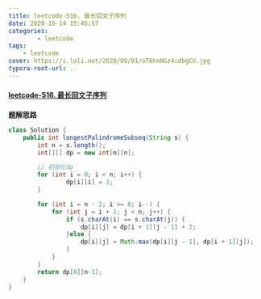 ```yaml
---
title: leetcode-516. 最长回文子序列
date: 2020-10-14 15:45:57
categories: 
		- leetcode
tags: 
	- leetcode
cover: https://i.loli.net/2020/09/01/oT6hnNGz4idbgCU.jpg
typora-root-url: ..
---
```


#### [leetcode-516. 最长回文子序列](https://leetcode-cn.com/problems/longest-palindromic-subsequence/)

**题解思路**

```java
class Solution {
    public int longestPalindromeSubseq(String s) {
        int n = s.length();
        int[][] dp = new int[n][n];

        // 初始化dp
        for (int i = 0; i < n; i++) {
                dp[i][i] = 1;
        }

        for (int i = n - 2; i >= 0; i--) {
            for (int j = i + 1; j < n; j++) {
                if (s.charAt(i) == s.charAt(j)) {
                    dp[i][j] = dp[i + 1][j - 1] + 2;
                }else {
                    dp[i][j] = Math.max(dp[i][j - 1], dp[i + 1][j]);
                }
            }
        }
        return dp[0][n-1];
    }
}
```

